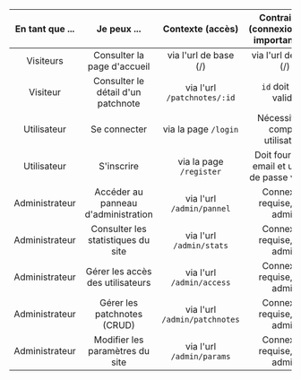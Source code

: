 | En tant que ... | Je peux ... | Contexte (accès)  | Contraintes (connexion/note importante/...) |
| :---: |:------:| :-------: | :-------: |
| Visiteurs  | Consulter la page d'accueil | via l'url de base (/) | via l'url de base (/) |
| Visiteur             | Consulter le détail d'un patchnote     | via l'url `/patchnotes/:id`       | `id` doit être valide                                 |
| Utilisateur          | Se connecter                          | via la page `/login`              | Nécessite un compte utilisateur                       |
| Utilisateur          | S'inscrire                            | via la page `/register`           | Doit fournir un email et un mot de passe valides      |
| Administrateur       | Accéder au panneau d'administration    | via l'url `/admin/pannel`         | Connexion requise, rôle admin                         |
| Administrateur       | Consulter les statistiques du site     | via l'url `/admin/stats`          | Connexion requise, rôle admin                         |
| Administrateur       | Gérer les accès des utilisateurs       | via l'url `/admin/access`         | Connexion requise, rôle admin                         |
| Administrateur       | Gérer les patchnotes (CRUD)           | via l'url `/admin/patchnotes`     | Connexion requise, rôle admin                         |
| Administrateur       | Modifier les paramètres du site       | via l'url `/admin/params`         | Connexion requise, rôle admin                         |

